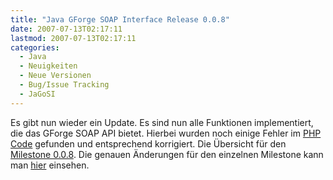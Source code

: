 ```yaml
---
title: "Java GForge SOAP Interface Release 0.0.8"
date: 2007-07-13T02:17:11
lastmod: 2007-07-13T02:17:11
categories:
  - Java
  - Neuigkeiten
  - Neue Versionen
  - Bug/Issue Tracking
  - JaGoSI
---
```

Es gibt nun  wieder ein Update. Es sind nun alle Funktionen implementiert, die das GForge SOAP API bietet. Hierbei wurden noch einige 
Fehler im [PHP Code](http://gforge.soebes.de) gefunden und entsprechend korrigiert. Die Übersicht für 
den [Milestone 0.0.8](http://jagosi.soebes.de/milestone/Milestone%200.0.8). Die genauen Änderungen für 
den einzelnen Milestone kann man [hier](http://jagosi.soebes.de/query?status=closed&milestone=Milestone+0.0.8) einsehen.
